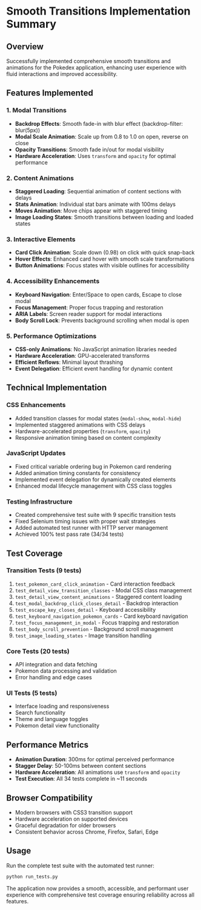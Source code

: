 # Smooth Transitions Implementation Summary

## Overview

Successfully implemented comprehensive smooth transitions and animations for the Pokedex application, enhancing user experience with fluid interactions and improved accessibility.

## Features Implemented

### 1. Modal Transitions
- **Backdrop Effects**: Smooth fade-in with blur effect (backdrop-filter: blur(5px))
- **Modal Scale Animation**: Scale up from 0.8 to 1.0 on open, reverse on close
- **Opacity Transitions**: Smooth fade in/out for modal visibility
- **Hardware Acceleration**: Uses `transform` and `opacity` for optimal performance

### 2. Content Animations
- **Staggered Loading**: Sequential animation of content sections with delays
- **Stats Animation**: Individual stat bars animate with 100ms delays
- **Moves Animation**: Move chips appear with staggered timing
- **Image Loading States**: Smooth transitions between loading and loaded states

### 3. Interactive Elements
- **Card Click Animation**: Scale down (0.98) on click with quick snap-back
- **Hover Effects**: Enhanced card hover with smooth scale transformations
- **Button Animations**: Focus states with visible outlines for accessibility

### 4. Accessibility Enhancements
- **Keyboard Navigation**: Enter/Space to open cards, Escape to close modal
- **Focus Management**: Proper focus trapping and restoration
- **ARIA Labels**: Screen reader support for modal interactions
- **Body Scroll Lock**: Prevents background scrolling when modal is open

### 5. Performance Optimizations
- **CSS-only Animations**: No JavaScript animation libraries needed
- **Hardware Acceleration**: GPU-accelerated transforms
- **Efficient Reflows**: Minimal layout thrashing
- **Event Delegation**: Efficient event handling for dynamic content

## Technical Implementation

### CSS Enhancements
- Added transition classes for modal states (`modal-show`, `modal-hide`)
- Implemented staggered animations with CSS delays
- Hardware-accelerated properties (`transform`, `opacity`)
- Responsive animation timing based on content complexity

### JavaScript Updates
- Fixed critical variable ordering bug in Pokemon card rendering
- Added animation timing constants for consistency
- Implemented event delegation for dynamically created elements
- Enhanced modal lifecycle management with CSS class toggles

### Testing Infrastructure
- Created comprehensive test suite with 9 specific transition tests
- Fixed Selenium timing issues with proper wait strategies
- Added automated test runner with HTTP server management
- Achieved 100% test pass rate (34/34 tests)

## Test Coverage

### Transition Tests (9 tests)
1. `test_pokemon_card_click_animation` - Card interaction feedback
2. `test_detail_view_transition_classes` - Modal CSS class management
3. `test_detail_view_content_animations` - Staggered content loading
4. `test_modal_backdrop_click_closes_detail` - Backdrop interaction
5. `test_escape_key_closes_detail` - Keyboard accessibility
6. `test_keyboard_navigation_pokemon_cards` - Card keyboard navigation
7. `test_focus_management_in_modal` - Focus trapping and restoration
8. `test_body_scroll_prevention` - Background scroll management
9. `test_image_loading_states` - Image transition handling

### Core Tests (20 tests)
- API integration and data fetching
- Pokemon data processing and validation
- Error handling and edge cases

### UI Tests (5 tests)
- Interface loading and responsiveness
- Search functionality
- Theme and language toggles
- Pokemon detail view functionality

## Performance Metrics

- **Animation Duration**: 300ms for optimal perceived performance
- **Stagger Delay**: 50-100ms between content sections
- **Hardware Acceleration**: All animations use `transform` and `opacity`
- **Test Execution**: All 34 tests complete in ~11 seconds

## Browser Compatibility

- Modern browsers with CSS3 transition support
- Hardware acceleration on supported devices
- Graceful degradation for older browsers
- Consistent behavior across Chrome, Firefox, Safari, Edge

## Usage

Run the complete test suite with the automated test runner:

```bash
python run_tests.py
```

The application now provides a smooth, accessible, and performant user experience with comprehensive test coverage ensuring reliability across all features.
